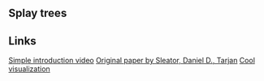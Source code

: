 ## Splay trees


## Links
[Simple introduction video](https://www.youtube.com/watch?v=IBY4NtxmGg8)
[Original paper by Sleator, Daniel D., Tarjan](https://www.cs.cmu.edu/~sleator/papers/self-adjusting.pdf)
[Cool visualization](https://www.cs.usfca.edu/~galles/visualization/SplayTree.html)
